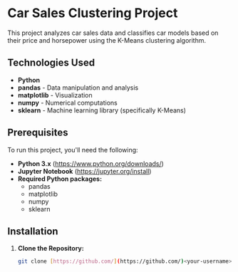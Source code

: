 # Car Sales Clustering Project

This project analyzes car sales data and classifies car models based on their price and horsepower using the K-Means clustering algorithm.

## Technologies Used

* **Python**
* **pandas** - Data manipulation and analysis
* **matplotlib** - Visualization 
* **numpy** - Numerical computations
* **sklearn** - Machine learning library (specifically K-Means)

## Prerequisites

To run this project, you'll need the following:

* **Python 3.x** (https://www.python.org/downloads/)
* **Jupyter Notebook** (https://jupyter.org/install)
* **Required Python packages:**
    * pandas
    * matplotlib
    * numpy
    * sklearn

## Installation

1. **Clone the Repository:**
   ```bash 
   git clone [https://github.com/](https://github.com/)<your-username>/<repo-name>
